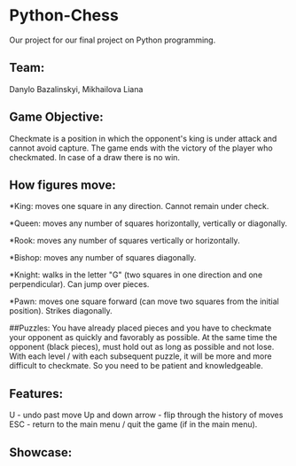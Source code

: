 # Python-Chess

Our project for our final project on Python programming.

## Team:

Danylo Bazalinskyi, Mikhailova Liana

## Game Objective:

Checkmate is a position in which the opponent's king is under attack and cannot avoid capture. The game ends with the victory of the player who checkmated. In case of a draw there is no win.

## How figures move:

\*King: moves one square in any direction. Cannot remain under check.

\*Queen: moves any number of squares horizontally, vertically or diagonally.

\*Rook: moves any number of squares vertically or horizontally.

\*Bishop: moves any number of squares diagonally.

\*Knight: walks in the letter "G" (two squares in one direction and one perpendicular). Can jump over pieces.

\*Pawn: moves one square forward (can move two squares from the initial position). Strikes diagonally.

##Puzzles: 
You have already placed pieces and you have to checkmate your opponent as quickly and favorably as possible. At the same time the opponent (black pieces), must hold out as long as possible and not lose. 
With each level / with each subsequent puzzle, it will be more and more difficult to checkmate. So you need to be patient and knowledgeable. 

## Features:
U - undo past move 
Up and down arrow - flip through the history of moves 
ESC - return to the main menu / quit the game (if in the main menu).

## Showcase:
